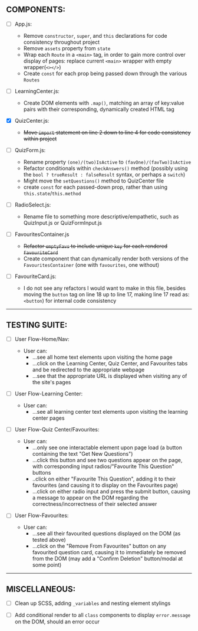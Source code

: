 ## COMPONENTS:

-[ ] App.js:
    * Remove `constructor`, `super`, and `this` declarations for code consistency throughout project
    * Remove `assets` property from `state`
    * Wrap each `Route` in a `<main>` tag, in order to gain more control over display of pages: replace current `<main>` wrapper with empty wrapper(`<></>`)
    * Create `const` for each prop being passed down through the various `Routes`

-[ ] LearningCenter.js:
    * Create DOM elements with `.map()`, matching an array of key:value pairs with their corresponding, dynamically created HTML tag

-[x] QuizCenter.js:
    * ~~Move `import` statement on line 2 down to line 4 for code consistency within project~~

-[ ] QuizForm.js:
    * Rename property `(one)/(two)IsActive` to `(favOne)/(favTwo)IsActive`
    * Refactor conditionals within `checkAnswers()` method  (possibly using the `bool ? trueResult : falseResult` syntax, or perhaps a `switch`)
    * Might move the `setQuestions()` method to QuizCenter file
    * create `const` for each passed-down prop, rather than using `this.state`/`this.method`

-[ ] RadioSelect.js:
    * Rename file to something more descriptive/empathetic, such as QuizInput.js or QuizFormInput.js

-[ ] FavouritesContainer.js
    * ~~Refactor `emptyFavs` to include unique `key` for each rendered `FavouriteCard`~~
    * Create component that can dynamically render both versions of the `FavouritesContainer` (one with `favourites`, one without)

-[ ] FavouriteCard.js:
    * I do not see any refactors I would want to make in this file, besides moving the `button` tag on line 18 up to line 17, making line 17 read as: `<button`) for internal code consistency

**************************
## TESTING SUITE:

-[ ] User Flow-Home/Nav:
    * User can:
      * ...see all home text elements upon visiting the home page
      * ...click on the Learning Center, Quiz Center, and Favourites tabs and be redirected to the appropriate webpage
      * ...see that the appropriate URL is displayed when visiting any of the site's pages

-[ ] User Flow-Learning Center:
    * User can:
      * ...see all learning center text elements upon visiting the learning center pages

-[ ] User Flow-Quiz Center/Favourites:
    * User can:
      * ...only see one interactable element upon page load (a button containing the text "Get New Questions")
      * ...click this button and see two questions appear on the page, with corresponding input radios/"Favourite This Question" buttons
      * ..click on either "Favourite This Question", adding it to their favourites (and causing it to display on the Favourites page)
      * ...click on either radio input and press the submit button, causing a message to appear on the DOM regarding the correctness/incorrectness of their selected answer

-[ ] User Flow-Favourites:
    * User can:
      * ...see all their favourited questions displayed on the DOM (as tested above)
      * ...click on the "Remove From Favourites" button on any favourited question card, causing it to immediately be removed from the DOM (may add a "Confirm Deletion" button/modal at some point)

**************************
## MISCELLANEOUS:

-[ ] Clean up SCSS, adding `_variables` and nesting element stylings

-[ ] Add conditional render to all `class` components to display `error.message` on the DOM, should an error occur
